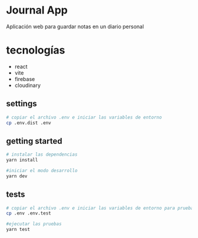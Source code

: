 # Journal App

Aplicación web para guardar notas en un diario personal

# tecnologías

- react
- vite
- firebase
- cloudinary

## settings

```bash
# copiar el archivo .env e iniciar las variables de entorno
cp .env.dist .env
```

## getting started

```bash
# instalar las dependencias
yarn install
```

```bash
#iniciar el modo desarrollo
yarn dev
```

## tests

```bash
# copiar el archivo .env e iniciar las variables de entorno para pruebas
cp .env .env.test

#ejecutar las pruebas
yarn test
```
